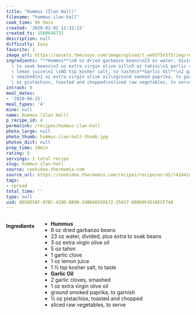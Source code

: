 ```yaml
---
title: "Hummus (Ilan Hall)"
filename: "hummus-ilan-hall"
cook_time: 9h 5min
created: '2020-02-02 12:32:12'
created_ts: 1580646732
description: null
difficulty: Easy
favorite: 1
image_url: https://assets.tmecosys.com/image/upload/t_web575x575/img/recipe/ras/Assets/DCFC4B1D-9B96-4B2D-9210-6795004579BB/Derivates/37085D6C-8D54-4F04-80ED-76400F519D0A.jpg
ingredients: "**Hummus**\n8 oz dried garbanzo beans\n23 oz water, divided, plus extra\
  \ to soak beans\n3 oz extra virgin olive oil\n5 oz tahini\n1 garlic clove\n1 oz\
  \ lemon juice\n1 \xBD tsp kosher salt, to taste\n**Garlic Oil**\n2 garlic cloves,\
  \ smashed\n1 oz extra virgin olive oil\nground smoked paprika, to garnish\n\xBD\
  \ oz pistachios, toasted and chopped\nsliced raw vegetables, to serve"
intrash: 0
meal_dates:
- '2020-06-25'
meal_types: '4'
mine: null
name: Hummus (Ilan Hall)
p_recipe_id: 4
permalink: /recipes/hummus-ilan-hall
photo_large: null
photo_thumb: hummus-ilan-hall-thumb.jpg
photos_dict: null
prep_time: 10min
rating: 5
servings: 1 total recipe
slug: hummus-ilan-hall
source: cookidoo.thermomix.com
source_url: https://cookidoo.thermomix.com/recipes/recipe/en-US/r418424
tags:
- spread
total_time: ''
type: null
uid: 0D50D58F-97BC-420D-8B90-24B68665D672-25037-00009F4D10ECF74A
---
```

<div class="large-8 medium-7 columns" id="writeup">	</div><!-- #writeup -->
</div><!-- #row-one -->
<div class="row" id="row-two">	<div class="medium-4 small-5 columns" id="ingredients"><h4>Ingredients</h4><div class="box box-ingredients content"><ul>
<li><strong>Hummus</strong></li>
<li>8 oz dried garbanzo beans</li>
<li>23 oz water, divided, plus extra to soak beans</li>
<li>3 oz extra virgin olive oil</li>
<li>5 oz tahini</li>
<li>1 garlic clove</li>
<li>1 oz lemon juice</li>
<li>1 ½ tsp kosher salt, to taste</li>
<li><strong>Garlic Oil</strong></li>
<li>2 garlic cloves, smashed</li>
<li>1 oz extra virgin olive oil</li>
<li>ground smoked paprika, to garnish</li>
<li>½ oz pistachios, toasted and chopped</li>
<li>sliced raw vegetables, to serve</li>
</ul>
</div>	</div>	<div class="medium-6 small-7 columns" id="directions">	</div>